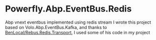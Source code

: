 # Powerfly.Abp.EventBus.Redis
Abp vnext eventbus implemented using redis stream
I wrote this project based on Volo.Abp.EventBus.Kafka, and thanks to [BenLocal/Rebus.Redis.Transport](https://github.com/BenLocal/Rebus.Redis.Transport), I used some of his code in my project
